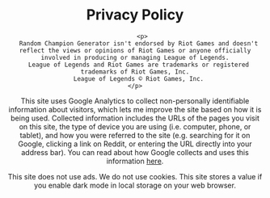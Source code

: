 <html>
<head>
</head>
<body>

<center>

<h1>Privacy Policy</h1>

</center>

<center>

        <p>
      Random Champion Generator isn't endorsed by Riot Games and doesn't reflect the views or opinions of Riot Games or anyone officially involved in producing or managing League of Legends.
      League of Legends and Riot Games are trademarks or registered trademarks of Riot Games, Inc.
      League of Legends © Riot Games, Inc.
    </p>

<p>
      This site uses Google Analytics to collect non-personally identifiable information about visitors, which lets me improve the site based on how it is being used.
      Collected information includes the URLs of the pages you visit on this site, the type of device you are using (i.e. computer, phone, or tablet), and how you were referred to the site (e.g. searching for it on Google, clicking a link on Reddit, or entering the URL directly into your address bar).
      You can read about how Google collects and uses this information <a href="https://www.google.com/policies/privacy/partners/">here</a>.
    </p>

<p>
This site does not use ads. We do not use cookies. This site stores a value if you enable dark mode in local storage on your web browser.
</p>

</center>

</body>
</html>
